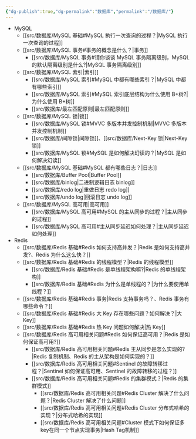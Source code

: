 ```yaml
---
{"dg-publish":true,"dg-permalink":"数据库","permalink":"/数据库/"}
---
```



- MySQL
	- [[src/数据库/MySQL 基础#MySQL 执行一次查询的过程？\|MySQL 执行一次查询的过程]]
	- [[src/数据库/MySQL 事务#事务的概念是什么？\|事务]]
		- [[src/数据库/MySQL 事务#请你谈谈 MySQL 事务隔离级别，MySQL 的默认隔离级别是什么?\|MySQL 事务隔离级别]]
	- [[src/数据库/MySQL 索引\|索引]]
		- [[src/数据库/MySQL 索引#MySQL 中都有哪些索引？\|MySQL 中都有哪些索引]]
		- [[src/数据库/MySQL 索引#MySQL 索引底层结构为什么使用 B+树?\|为什么使用 B+树]]
		- [[src/数据库/最左匹配原则\|最左匹配原则]]
	- [[src/数据库/MySQL 锁\|锁]]
		- [[src/数据库/MySQL 锁#MVVC 多版本并发控制机制\|MVVC 多版本并发控制机制]]
		- [[src/数据库/间隙锁\|间隙锁]]、[[src/数据库/Next-Key 锁\|Next-Key 锁]]
		- [[src/数据库/MySQL 锁#MySQL 是如何解决幻读的？\|MySQL 是如何解决幻读]]
	- [[src/数据库/MySQL 基础#MySQL 都有哪些日志？\|日志]]
		- [[src/数据库/Buffer Pool\|Buffer Pool]]
		- [[src/数据库/binlog\|二进制逻辑日志 binlog]]
		- [[src/数据库/redo log\|重做日志 redo log]]
		- [[src/数据库/undo log\|回滚日志 undo log]]
	- [[src/数据库/MySQL 高可用\|高可用]]
		- [[src/数据库/MySQL 高可用#MySQL 的主从同步的过程？\|主从同步的过程]]
		- [[src/数据库/MySQL 高可用#主从同步延迟如何处理？\|主从同步延迟如何处理]]
- Redis
	- [[src/数据库/Redis 基础#Redis 如何支持高并发？\|Redis 是如何支持高并发?、Redis 为什么这么快？]]
	- [[src/数据库/Redis 基础#Redis 的线程模型？\|Redis 的线程模型]]
		- [[src/数据库/Redis 基础#Redis 是单线程架构嘛?\|Redis 的单线程架构]]
		- [[src/数据库/Redis 基础#Redis 为什么是单线程的？\|为什么要使用单线程？]]
	- [[src/数据库/Redis 基础#Redis 事务\|Redis 支持事务吗？、Redis 事务有哪些命令？]]
	- [[src/数据库/Redis 基础#Redis 大 Key 存在哪些问题？如何解决？\|大 Key]]
	- [[src/数据库/Redis 基础#Redis 热 Key 问题如何解决\|热 Key]]
	- [[src/数据库/Redis 高可用相关问题#Redis 如何保证高可用？\|Redis 是如何保证高可用?]]
		- [[src/数据库/Redis 高可用相关问题#Redis 主从同步是怎么实现的?\|Redis 复制机制、Redis 的主从架构是如何实现的？]]
		- [[src/数据库/Redis 高可用相关问题#Sentinel 的故障转移过程？\|Sentinel 如何保证高可用、Sentinel 的故障转移的过程？]]
		- [[src/数据库/Redis 高可用相关问题#Redis 的集群模式？\|Redis 的集群模式]]
			- [[src/数据库/Redis 高可用相关问题#Redis Cluster 解决了什么问题？\|Redis Cluster 解决了什么问题]]
			- [[src/数据库/Redis 高可用相关问题#Redis Cluster 分布式哈希的实现？\|分布式哈希的实现]]
			- [[src/数据库/Redis 高可用相关问题#Cluster 模式下如何保证多key在同一个节点实现事务\|Hash Tag机制]]